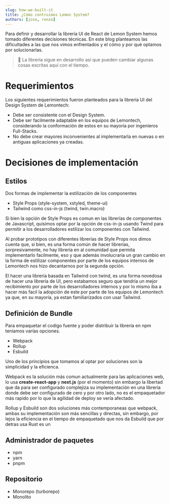 ```yaml
---
slug: how-we-built-it
title: ¿Cómo contruimos Lemon System?
authors: [jose, renzo]
---
```


Para definir y desarrollar la librería UI de React de Lemon System hemos tomado diferentes decisiones técnicas. En este blog planteamos las dificultades a las que nos vimos enfrentados y el cómo y por qué optamos por solucionarlas.

<!--truncate-->

> 🚧 La librería sigue en desarrollo así que pueden cambiar algunas cosas escritas aquí con el tiempo.


# Requerimientos

Los siguientes requerimientos fueron planteados para la librería UI del Design System de Lemontech:

- Debe ser consistente con el Design System.
- Debe ser facilmente adaptable en los equipos de Lemontech, considerando la conformación de estos en su mayoría por ingenieros Full-Stacks.
- No debe crear mayores inconvenientes al implementarla en nuevas o en antiguas aplicaciones ya creadas.

# Decisiones de implementación 

## Estilos

Dos formas de implementar la estilización de los componentes

- Style Props (style-system, xstyled, theme-ui)
- Tailwind como css-in-js (twind, twin.macro)

Si bien la opción de Style Props es comun en las librerías de componentes de Javascript, quisimos optar por la opción de css-in-js usando Twind para permitir a los desarrolladores estilizar los componentes con Tailwind. 

Al probar prototipos con diferentes librerías de Style Props nos dimos cuenta que, si bien, es una forma común de hacer librerías, sorpresivamente, no hay librería en al comunidad que permita implementarlo facilmente, eso y que además involucraría un gran cambio en la forma de estilizar componentes por parte de los equipos internos de Lemontech nos hizo decantarnos por la segunda opción.

El hacer una librería basada en Tailwind con twind, es una forma novedosa de hacer una librería de UI, pero estabamos seguro que tendría un mejor recibimiento por parte de los desarrolladores internos y por lo mismo iba a hacer más facil la adopción de este por parte de los equipos de Lemontech ya que, en su mayoría, ya estan familiarizados con usar Tailwind.

## Definición de Bundle

Para empaquetar el codigo fuente y poder distribuir la librería en npm teniamos varías opciones.

- Webpack
- Rollup
- Esbuild

Uno de los principios que tomamos al optar por soluciones son la simplicidad y la eficienca. 

Webpack es la solución más comun actualmente para las aplicaciones web, lo usa **create-react-app** y **next.js** (por el momento) sin embargo la libertad que da para ser configurado complejiza su implementación en una librería donde debe ser configurado de cero y por otro lado, no es el empaquetador más rapido por lo que la agilidad de deploy se vería afectado. 

Rollup y Esbuild son dos soluciones más contemporaneas que webpack, ambas su implementación son más sencillas y directas, sin embargo, por lejos la eficiencia en el tiempo de empaquetado que nos da Esbuild que por detras usa Rust es un   


## Administrador de paquetes

- npm
- yarn
- pnpm

## Repositorio

- Monorepo (turborepo)
- Monolito
